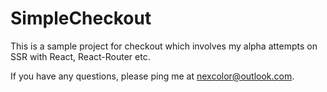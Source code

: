 #  SimpleCheckout

This is a sample project for checkout which involves my alpha attempts on SSR with React, React-Router etc.

If you have any questions, please ping me at [nexcolor@outlook.com](mailto:nexcolor@outlook.com).
